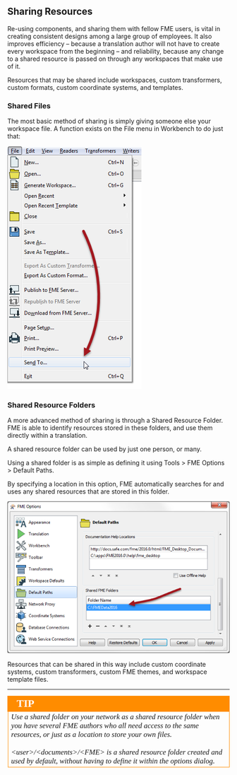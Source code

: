 ## Sharing Resources ##
Re-using components, and sharing them with fellow FME users, is vital in creating consistent designs among a large group of employees. It also improves efficiency – because a translation author will not have to create every workspace from the beginning – and reliability, because any change to a shared resource is passed on through any workspaces that make use of it.

Resources that may be shared include workspaces, custom transformers, custom formats, custom coordinate systems, and templates.

### Shared Files ###

The most basic method of sharing is simply giving someone else your workspace file. A function exists on the File menu in Workbench to do just that:

![](./Images/Img3.70.SendToMenuItem.png)


### Shared Resource Folders ###

A more advanced method of sharing is through a Shared Resource Folder. FME is able to identify resources stored in these folders, and use them directly within a translation.

A shared resource folder can be used by just one person, or many.

Using a shared folder is as simple as defining it using Tools > FME Options > Default Paths.

By specifying a location in this option, FME automatically searches for and uses any shared resources that are stored in this folder.

![](./Images/Img3.71.SharedFolderParameters.png)

Resources that can be shared in this way include custom coordinate systems, custom transformers, custom FME themes, and workspace template files.

---

<!--Tip Section--> 

<table style="border-spacing: 0px">
<tr>
<td style="vertical-align:middle;background-color:darkorange;border: 2px solid darkorange">
<i class="fa fa-info-circle fa-lg fa-pull-left fa-fw" style="color:white;padding-right: 12px;vertical-align:text-top"></i>
<span style="color:white;font-size:x-large;font-weight: bold;font-family:serif">TIP</span>
</td>
</tr>

<tr>
<td style="border: 1px solid darkorange">
<span style="font-family:serif; font-style:italic; font-size:larger">
Use a shared folder on your network as a shared resource folder when you have several FME authors who all need access to the same resources, or just as a location to store your own files.
<br><br>&LT;user&GT;/&LT;documents&GT;/&LT;FME&GT; is a shared resource folder created and used by default, without having to define it within the options dialog.
</span>
</td>
</tr>
</table>

